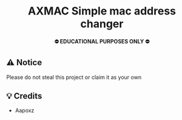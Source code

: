 <h1 align="center">
  AXMAC
  Simple mac address changer
</h1>
<h4 align="center">
  ⛔ EDUCATIONAL PURPOSES ONLY ⛔
</h4>


## ⚠️ Notice
Please do not steal this project or claim it as your own
## 💡 Credits
- Aapoxz
